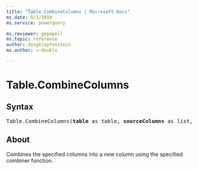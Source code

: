 ```yaml
---
title: "Table.CombineColumns | Microsoft Docs"
ms.date: 8/1/2019
ms.service: powerquery

ms.reviewer: gepopell
ms.topic: reference
author: dougklopfenstein
ms.author: v-douklo

---
```

# Table.CombineColumns

## Syntax

<pre>
Table.CombineColumns(<b>table</b> as table, <b>sourceColumns</b> as list, <b>combiner</b> as function, <b>column</b> as text) as table
</pre>
  
## About  
Combines the specified columns into a new column using the specified combiner function.
